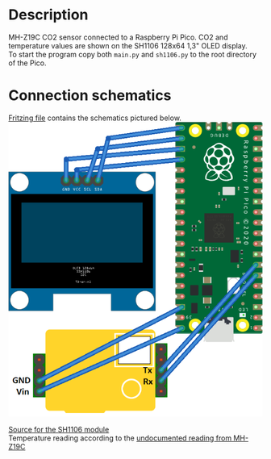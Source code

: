 # Description
MH-Z19C CO2 sensor connected to a Raspberry Pi Pico. CO2 and temperature values are shown on the SH1106 128x64 1,3" OLED display.<br>
To start the program copy both `main.py` and `sh1106.py` to the root directory of the Pico.

# Connection schematics
[Fritzing file](docs/CO2%20sensor%20on%20Pi%20Pico.fzz) contains the schematics pictured below.<br>
![Connection schematics](docs/CO2%20sensor%20on%20Pi%20Pico.png)

[Source for the SH1106 module](https://github.com/robert-hh/SH1106/blob/master/sh1106.py)<br>
Temperature reading according to the [undocumented reading from MH-Z19C](https://revspace.nl/MHZ19#Command_0x86_.28read_concentration.29)

